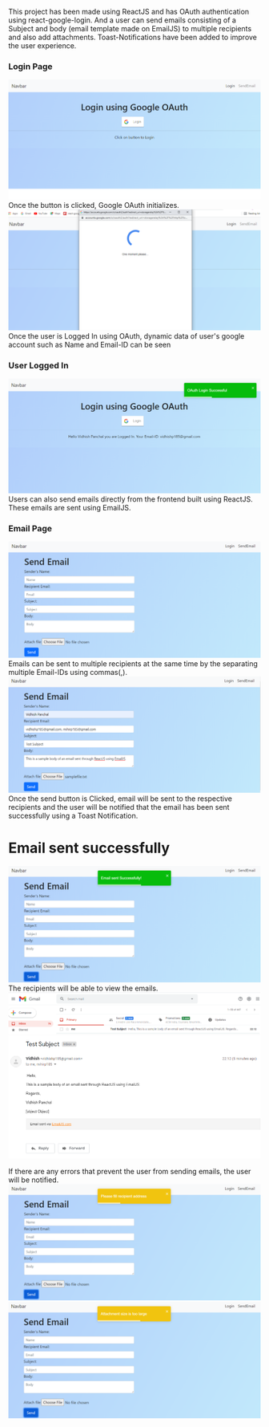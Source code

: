 This project has been made using ReactJS and has OAuth authentication using react-google-login. And a user can send emails consisting of a Subject and body (email template made on EmailJS) to multiple recipients and also add attachments. Toast-Notifications have been added to improve the user experience.

<h3>Login Page</h3>
<img src="images/oauthloginpage.png">
<br>
Once the button is clicked, Google OAuth initializes.
<img src="images/oauthinitializing.png">
<br>
Once the user is Logged In using OAuth, dynamic data of user's google account such as Name and Email-ID can be seen
<h3>User Logged In</h3>
<img src="images/loginsuccesstoast.png">
<br>
Users can also send emails directly from the frontend built using ReactJS. These emails are sent using EmailJS. 
<h3>Email Page</h3>
<img src="images/sendemailpage.png">
<br>
Emails can be sent to multiple recipients at the same time by the separating multiple Email-IDs using commas(,).
<img src="images/filledemaildetails.png">
<br>
Once the send button is Clicked, email will be sent to the respective recipients and the user will be notified that the email has been sent successfully using a Toast Notification.
<h1>Email sent successfully</h1>
<img src="images/emailsuccesstoast.png">
<br>
The recipients will be able to view the emails.
<img src="images/emailnotification.png">
<img src="images/therecievedemail.png">

If there are any errors that prevent the user from sending emails, the user will be notified.
<img src="images/fillrecipientaddresswarning.png">
<img src="images/attachmentsizewarning.png">
